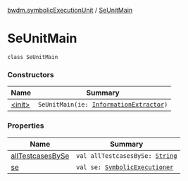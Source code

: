 [bwdm.symbolicExecutionUnit](../index.md) / [SeUnitMain](./index.md)

# SeUnitMain

`class SeUnitMain`

### Constructors

| Name | Summary |
|---|---|
| [&lt;init&gt;](-init-.md) | `SeUnitMain(ie: `[`InformationExtractor`](../../bwdm.information-store/-information-extractor/index.md)`)` |

### Properties

| Name | Summary |
|---|---|
| [allTestcasesBySe](all-testcases-by-se.md) | `val allTestcasesBySe: `[`String`](https://kotlinlang.org/api/latest/jvm/stdlib/kotlin/-string/index.html) |
| [se](se.md) | `val se: `[`SymbolicExecutioner`](../-symbolic-executioner/index.md) |
